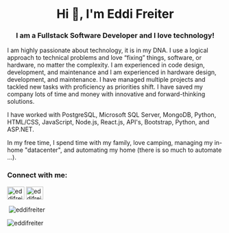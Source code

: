 <h1 align="center">Hi 👋, I'm Eddi Freiter</h1>
<h3 align="center">I am a Fullstack Software Developer and I love technology!</h3>

<p>I am highly passionate about technology, it is in my DNA. I use a logical approach to technical problems and love “fixing” things, software, or hardware, no matter the complexity. I am experienced in code design, development, and maintenance and I am experienced in hardware design, development, and maintenance. I have managed multiple projects and tackled new tasks with proficiency as priorities shift. I have saved my company lots of time and money with innovative and forward-thinking solutions.</p>

<p>I have worked with PostgreSQL, Microsoft SQL Server, MongoDB, Python, HTML/CSS, JavaScript, Node.js, React.js, API's, Bootstrap, Python, and ASP.NET.</p>

<p>In my free time, I spend time with my family, love camping, managing my in-home "datacenter", and automating my home (there is so much to automate …).</p>

<h3 align="left">Connect with me:</h3>
<p align="left">
<a href="https://twitter.com/eddifreiter" target="blank"><img align="center" src="https://raw.githubusercontent.com/rahuldkjain/github-profile-readme-generator/master/src/images/icons/Social/twitter.svg" alt="eddifreiter" height="30" width="40" /></a>
<a href="https://linkedin.com/in/eddifreiter" target="blank"><img align="center" src="https://raw.githubusercontent.com/rahuldkjain/github-profile-readme-generator/master/src/images/icons/Social/linked-in-alt.svg" alt="eddifreiter" height="30" width="40" /></a>
</p>

<p>&nbsp;<img align="center" src="https://github-readme-stats.vercel.app/api?username=eddifreiter&show_icons=true&locale=en" alt="eddifreiter" /></p>

<p align="left"> <img src="https://komarev.com/ghpvc/?username=eddifreiter&label=Profile%20views&color=0e75b6&style=flat" alt="eddifreiter" /> </p>